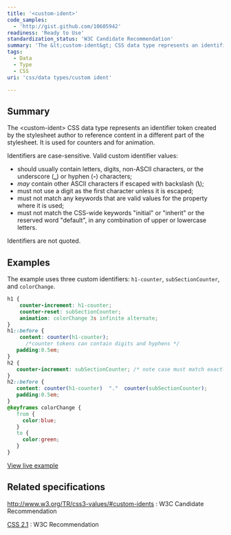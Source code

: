 ```yaml
---
title: '<custom-ident>'
code_samples:
  - 'http://gist.github.com/10605942'
readiness: 'Ready to Use'
standardization_status: 'W3C Candidate Recommendation'
summary: 'The &lt;custom-ident&gt; CSS data type represents an identifier token created by the stylesheet author to reference content in a different part of the stylesheet.  It is used for counters and for animation.'
tags:
  - Data
  - Type
  - CSS
uri: 'css/data types/custom ident'

---
```

## Summary

The &lt;custom-ident&gt; CSS data type represents an identifier token created by the stylesheet author to reference content in a different part of the stylesheet. It is used for counters and for animation.

 Identifiers are case-sensitive. Valid custom identifier values:

-   should usually contain letters, digits, non-ASCII characters, or the underscore (**\_**) or hyphen (**-**) characters;
-   *may* contain other ASCII characters if escaped with backslash (**\\**);
-   must not use a digit as the first character unless it is escaped;
-   must not match any keywords that are valid values for the property where it is used;
-   must not match the CSS-wide keywords "initial" or "inherit" or the reserved word "default", in any combination of upper or lowercase letters.

Identifiers are not quoted.

## Examples

The example uses three custom identifiers: `h1-counter`, `subSectionCounter`, and `colorChange`.

``` css
h1 {
    counter-increment: h1-counter;
    counter-reset: subSectionCounter;
    animation: colorChange 3s infinite alternate;
}
h1::before {
    content: counter(h1-counter);
      /*counter tokens can contain digits and hyphens */
   padding:0.5em;
}
h2 {
   counter-increment: subSectionCounter; /* note case must match exactly */
}
h2::before {
   content: counter(h1-counter)  "."  counter(subSectionCounter);
   padding:0.5em;
}
@keyframes colorChange {
   from {
     color:blue;
   }
   to {
     color:green;
   }
}
```

[View live example](http://code.webplatform.org/gist/10605942)

## Related specifications

<http://www.w3.org/TR/css3-values/#custom-idents>
:   W3C Candidate Recommendation

[CSS 2.1](http://www.w3.org/TR/CSS21/syndata.html#counter)
:   W3C Recommendation
